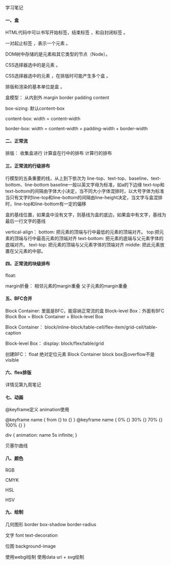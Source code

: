 学习笔记
#### 一、盒

HTML代码中可以书写开始标签，结束标签 ，和自封闭标签 。

一对起止标签 ，表示一个元素 。

DOM树中存储的是元素和其它类型的节点（Node）。

CSS选择器选中的是元素 。

CSS选择器选中的元素 ，在排版时可能产生多个盒 。

排版和渲染的基本单位是盒 。

盒模型：
从内到外 margin border padding content

box-sizing: 默认content-box

content-box: width = content-width

border-box: width = content-width + padding-width + border-width

#### 二、正常流
排版：
收集盒进行
计算盒在行中的排布
计算行的排布

#### 三、正常流的行级排布
行模型的五条重要的线，从上到下依次为
line-top、text-top、baseline、text-bottom、line-bottom
baseline一般以英文字母为标准，如a的下边缘
text-top和text-bottom的间隔由字体大小决定，当不同大小字体混排时，以大号字体为标准
当只有文字时line-top和line-bottom的间隔由line-height决定，当文字与盒混排时，line-top和line-bottom有一定的偏移

盒的基线位置，如果盒中没有文字，则基线为盒的底边，如果盒中有文字，基线为最后一行文字的基线

vertical-align：
bottom: 把元素的顶端与行中最低的元素的顶端对齐。
top:把元素的顶端与行中最高元素的顶端对齐
text-bottom: 把元素的底端与父元素字体的底端对齐。
text-top: 把元素的顶端与父元素字体的顶端对齐
middle: 把此元素放置在父元素的中部。

#### 四、正常流的块级排布
float:

margin折叠：
相邻元素的margin重叠
父子元素的margin重叠


#### 五、BFC合并
Block Container: 里面是BFC，能容纳正常流的盒
Block-level Box：外面有BFC
Block Box = Block Container + Block-level Box

Block Container：
block/inline-block/table-cell/flex-item/grid-cell/table-caption

Block-level Box：
display: block/flex/table/grid

创建BFC：
float
绝对定位元素
Block Container
block box且overflow不是visible


#### 六、flex排版
详情见第九周笔记

#### 七、动画
@keyframe定义
animation使用

@keyframe name {
    from {}
    to {}
}
@keyframe name {
    0% {}
    30% {}
    70% {}
    100% {}
}

div {
    animation: name 5s infinite;
}

贝塞尔曲线


#### 八、颜色
RGB

CMYK

HSL

HSV


#### 九、绘制
几何图形
border
box-shadow
border-radius

文字
font
text-decoration

位图
background-image

使用webgl绘制
使用data uri + svg绘制


